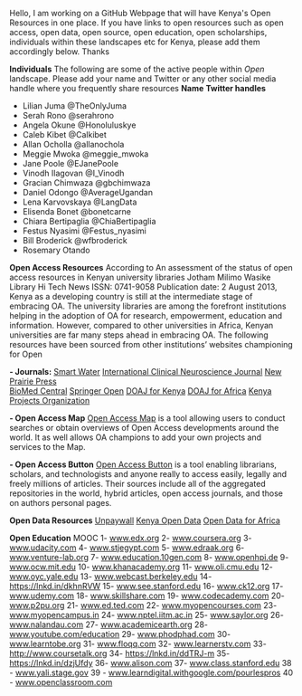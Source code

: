 Hello,
I am working on a GitHub Webpage that will have Kenya's Open Resources in one place. If you have links to open resources such as open access, open data, open source, open education, open scholarships, individuals within these landscapes etc for Kenya, please add them accordingly below.
Thanks

**Individuals**
The following are some of the active people within _Open_ landscape. Please add your name and Twitter or any other social media handle where you frequently share resources
**Name**                       **Twitter handles**

- Lilian Juma                   @TheOnlyJuma
- Serah Rono                  @serahrono
- Angela Okune              @Honoluluskye
- Caleb Kibet                  @Calkibet
- Allan Ocholla               @allanochola
- Meggie Mwoka           @meggie_mwoka
- Jane Poole                   @EJanePoole
- Vinodh Ilagovan          @I_Vinodh
- Gracian Chimwaza       @gbchimwaza
- Daniel Odongo           @AverageUgandan
- Lena Karvovskaya       @LangData
- Elisenda Bonet            @bonetcarne
- Chiara Bertipaglia       @ChiaBertipaglia
- Festus Nyasimi           @Festus_nyasimi
- Bill Broderick              @wfbroderick
- Rosemary Otando    

**Open Access Resources**
According to An assessment of the status of open access resources in Kenyan university libraries  Jotham Milimo Wasike  Library Hi Tech News  ISSN: 0741-9058
Publication date: 2 August 2013, Kenya as a developing country is still at the intermediate stage of embracing OA. The university libraries are among the forefront institutions helping in the adoption of OA for research, empowerment, education and information. However, compared to other universities in Africa, Kenyan universities are far many steps ahead in embracing OA.
The following resources have been sourced from other institutions’ websites championing for Open 

**- Journals:**
[Smart Water](https://doaj.org/toc/2198-2619)
[International Clinical Neuroscience Journal](https://doaj.org/toc/2383-2096) 
[New Prairie Press](https://newprairiepress.org/journals.html)  
[BioMed Central](https://newprairiepress.org/journals.html) 
[Springer Open](https://newprairiepress.org/journals.html) 
[DOAJ for Kenya](https://www.doaj.org/search?source=%7B%22query%22%3A%7B%22filtered%22%3A%7B%22filter%22%3A%7B%22bool%22%3A%7B%22must%22%3A%5B%7B%22term%22%3A%7B%22_type%22%3A%22journal%22%7D%7D%2C%7B%22term%22%3A%7B%22index.country.exact%22%3A%22Kenya%22%7D%7D%5D%7D%7D%2C%22query%22%3A%7B%22query_string%22%3A%7B%22query%22%3A%22kenya%22%2C%22default_operator%22%3A%22AND%22%7D%7D%7D%7D%7D) 
[DOAJ for Africa](https://doaj.org/search?source=%7B%22query%22%3A%7B%22filtered%22%3A%7B%22filter%22%3A%7B%22bool%22%3A%7B%22must%22%3A%5B%7B%22term%22%3A%7B%22_type%22%3A%22journal%22%7D%7D%5D%7D%7D%2C%22query%22%3A%7B%22query_string%22%3A%7B%22query%22%3A%22africa%22%2C%22default_operator%22%3A%22AND%22%7D%7D%7D%7D%2C%22from%22%3A20%7D) 
[Kenya Projects Organization](http://www.kenpro.org/list-of-open-access-journal-links/) 

**- Open Access Map**
[Open Access Map](http://www.openaccessmap.org/) is a tool allowing  users to conduct searches or obtain overviews of Open Access developments around the world. It as well allows OA champions to add your own projects and services to the Map.

**- Open Access Button**
[Open Access Button](https://openaccessbutton.org/) is a tool enabling librarians, scholars, and technologists and anyone really to access easily, legally and freely millions of articles. Their sources include all of the aggregated repositories in the world, hybrid articles, open access journals, and those on authors personal pages.


**Open Data Resources**
[Unpaywall](http://unpaywall.org/)
[Kenya Open Data](http://www.opendata.go.ke/) 
[Open Data for Africa](https://kenya.opendataforafrica.org/) 


**Open Education**
MOOC
 1- www.edx.org
 2- www.coursera.org
 3- www.udacity.com
 4- www.stjegypt.com
 5- www.edraak.org
 6- www.venture-lab.org
 7- www.education.10gen.com
 8- www.openhpi.de
 9- www.ocw.mit.edu
 10-  www.khanacademy.org
 11- www.oli.cmu.edu
 12- www.oyc.yale.edu
 13- www.webcast.berkeley.edu
 14- https://lnkd.in/dkhnRVW
 15- www.see.stanford.edu
 16- www.ck12.org
 17- www.udemy.com
 18- www.skillshare.com
19- www.codecademy.com
 20- www.p2pu.org
 21- www.ed.ted.com
 22- www.myopencourses.com
 23- www.myopencampus.in
 24- www.nptel.iitm.ac.in
 25- www.saylor.org
 26- www.nalandau.com
 27- www.academicearth.org
 28- www.youtube.com/education
 29- www.phodphad.com
 30- www.learntobe.org
 31- www.floqq.com
32- www.learnerstv.com
 33- http://www.coursetalk.org
 34- https://lnkd.in/ddTRJ-m
 35- https://lnkd.in/dzjUfdy
 36- www.alison.com
 37- www.class.stanford.edu
 38 - www.yali.stage.gov
 39 - www.learndigital.withgoogle.com/pourlespros
 40 - www.openclassroom.com
